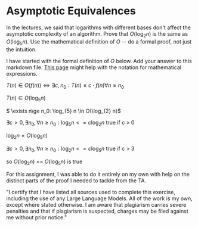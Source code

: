 # Asymptotic Equivalences

In the lectures, we said that logarithms with different bases don't affect the
asymptotic complexity of an algorithm. Prove that $O(\log_{2} n)$ is the same as
$O(\log_{5} n)$. Use the mathematical definition of $O$ -- do a formal proof,
not just the intuition.

I have started with the formal definition of $O$ below. Add your answer to this
markdown file. [This
page](https://docs.github.com/en/get-started/writing-on-github/working-with-advanced-formatting/writing-mathematical-expressions)
might help with the notation for mathematical expressions.

$T(n) \in O(f(n)) \iff \exists c, n_0: T(n) \leq c \cdot f(n) \forall n \geq n_0$


$T(n) \in O(\log_{5} n)$

$ \exists n\ge n_0:   \log_{5} n  \in  O(\log_{2} n)$

$\exists c>0, \exists n_0, \forall n\ge n_0: \log_{5} n <= c \log_{2} n$ true if c > 0

$\log_{2} n = O(\log_{5} n)$

$\exists c>0, \exists n_0, \forall n\ge n_0: \log_{2} n <= c \log_{5} n$ true if c > 3

so $O(\log_{2} n)$ == $O(\log_{5} n)$ is true

For this assignment, I was able to do it entirely on my own with help on the distinct parts of the proof I needed to tackle from the TA.

"I certify that I have listed all sources used to complete this exercise, including the use of any Large Language Models. All of the work is my own, except where stated otherwise. I am aware that plagiarism carries severe penalties and that if plagiarism is suspected, charges may be filed against me without prior notice."


